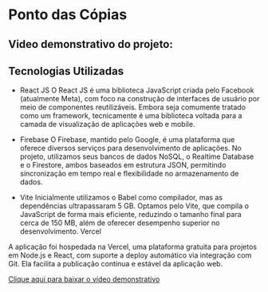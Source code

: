 # Ponto das Cópias

## Video demonstrativo do projeto:

## Tecnologias Utilizadas

- React JS
  O React JS é uma biblioteca JavaScript criada pelo Facebook (atualmente Meta), com foco na construção de interfaces de usuário por meio de componentes reutilizáveis. Embora seja comumente tratado como um framework, tecnicamente é uma biblioteca voltada para a camada de visualização de aplicações web e mobile.

- Firebase
  O Firebase, mantido pelo Google, é uma plataforma que oferece diversos serviços para desenvolvimento de aplicações. No projeto, utilizamos seus bancos de dados NoSQL, o Realtime Database e o Firestore, ambos baseados em estrutura JSON, permitindo sincronização em tempo real e flexibilidade no armazenamento de dados.

- Vite
  Inicialmente utilizamos o Babel como compilador, mas as dependências ultrapassaram 5 GB. Optamos pelo Vite, que compila o JavaScript de forma mais eficiente, reduzindo o tamanho final para cerca de 150 MB, além de oferecer desempenho superior no desenvolvimento.
  Vercel

A aplicação foi hospedada na Vercel, uma plataforma gratuita para projetos em Node.js e React, com suporte a deploy automático via integração com Git. Ela facilita a publicação contínua e estável da aplicação web.

[Clique aqui para baixar o vídeo demonstrativo](https://github.com/ponjjar/SGD/blob/main/Video%20Demonstrativo.mp4)
